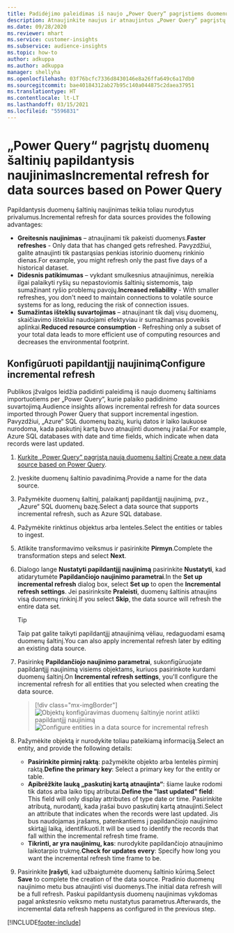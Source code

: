 ```yaml
---
title: Padidėjimo paleidimas iš naujo „Power Query“ pagrįstiems duomenų šaltiniams
description: Atnaujinkite naujus ir atnaujintus „Power Query“ pagrįstų didelių duomenų šaltinių duomenis.
ms.date: 09/28/2020
ms.reviewer: mhart
ms.service: customer-insights
ms.subservice: audience-insights
ms.topic: how-to
author: adkuppa
ms.author: adkuppa
manager: shellyha
ms.openlocfilehash: 03f76bcfc7336d8430146e8a26ffa649c6a17db0
ms.sourcegitcommit: bae40184312ab27b95c140a044875c2daea37951
ms.translationtype: HT
ms.contentlocale: lt-LT
ms.lasthandoff: 03/15/2021
ms.locfileid: "5596831"
---
```

# <a name="incremental-refresh-for-data-sources-based-on-power-query"></a><span data-ttu-id="f5957-103">„Power Query“ pagrįstų duomenų šaltinių papildantysis naujinimas</span><span class="sxs-lookup"><span data-stu-id="f5957-103">Incremental refresh for data sources based on Power Query</span></span>

<span data-ttu-id="f5957-104">Papildantysis duomenų šaltinių naujinimas teikia toliau nurodytus privalumus.</span><span class="sxs-lookup"><span data-stu-id="f5957-104">Incremental refresh for data sources provides the following advantages:</span></span>

- <span data-ttu-id="f5957-105">**Greitesnis naujinimas** – atnaujinami tik pakeisti duomenys.</span><span class="sxs-lookup"><span data-stu-id="f5957-105">**Faster refreshes** - Only data that has changed gets refreshed.</span></span> <span data-ttu-id="f5957-106">Pavyzdžiui, galite atnaujinti tik pastarąsias penkias istorinio duomenų rinkinio dienas.</span><span class="sxs-lookup"><span data-stu-id="f5957-106">For example, you might refresh only the past five days of a historical dataset.</span></span>
- <span data-ttu-id="f5957-107">**Didesnis patikimumas** – vykdant smulkesnius atnaujinimus, nereikia ilgai palaikyti ryšių su nepastoviomis šaltinių sistemomis, taip sumažinant ryšio problemų pavojų.</span><span class="sxs-lookup"><span data-stu-id="f5957-107">**Increased reliability** - With smaller refreshes, you don't need to maintain connections to volatile source systems for as long, reducing the risk of connection issues.</span></span>
- <span data-ttu-id="f5957-108">**Sumažintas išteklių suvartojimas** – atnaujinant tik dalį visų duomenų, skaičiavimo ištekliai naudojami efektyviau ir sumažinamas poveikis aplinkai.</span><span class="sxs-lookup"><span data-stu-id="f5957-108">**Reduced resource consumption** - Refreshing only a subset of your total data leads to more efficient use of computing resources and decreases the environmental footprint.</span></span>

## <a name="configure-incremental-refresh"></a><span data-ttu-id="f5957-109">Konfigūruoti papildantįjį naujinimą</span><span class="sxs-lookup"><span data-stu-id="f5957-109">Configure incremental refresh</span></span>

<span data-ttu-id="f5957-110">Publikos įžvalgos leidžia padidinti paleidimą iš naujo duomenų šaltiniams importuotiems per „Power Query“, kurie palaiko padidinimo suvartojimą.</span><span class="sxs-lookup"><span data-stu-id="f5957-110">Audience insights allows incremental refresh for data sources imported through Power Query that support incremental ingestion.</span></span> <span data-ttu-id="f5957-111">Pavyzdžiui, „Azure“ SQL duomenų bazių, kurių datos ir laiko laukuose nurodoma, kada paskutinį kartą buvo atnaujinti duomenų įrašai.</span><span class="sxs-lookup"><span data-stu-id="f5957-111">For example, Azure SQL databases with date and time fields, which indicate when data records were last updated.</span></span>

1. <span data-ttu-id="f5957-112">[Kurkite „Power Query“ pagrįstą naują duomenų šaltinį](connect-power-query.md).</span><span class="sxs-lookup"><span data-stu-id="f5957-112">[Create a new data source based on Power Query](connect-power-query.md).</span></span>

1. <span data-ttu-id="f5957-113">Įveskite duomenų šaltinio pavadinimą.</span><span class="sxs-lookup"><span data-stu-id="f5957-113">Provide a name for the data source.</span></span>

1. <span data-ttu-id="f5957-114">Pažymėkite duomenų šaltinį, palaikantį papildantįjį naujinimą, pvz., „Azure“ SQL duomenų bazę.</span><span class="sxs-lookup"><span data-stu-id="f5957-114">Select a data source that supports incremental refresh, such as Azure SQL database.</span></span>

1. <span data-ttu-id="f5957-115">Pažymėkite rinktinus objektus arba lenteles.</span><span class="sxs-lookup"><span data-stu-id="f5957-115">Select the entities or tables to ingest.</span></span>

1. <span data-ttu-id="f5957-116">Atlikite transformavimo veiksmus ir pasirinkite **Pirmyn**.</span><span class="sxs-lookup"><span data-stu-id="f5957-116">Complete the transformation steps and select **Next**.</span></span>

1. <span data-ttu-id="f5957-117">Dialogo lange **Nustatyti papildantįjį naujinimą** pasirinkite **Nustatyti**, kad atidarytumėte **Papildančiojo naujinimo parametrai**.</span><span class="sxs-lookup"><span data-stu-id="f5957-117">In the **Set up incremental refresh** dialog box, select **Set up** to open the **Incremental refresh settings**.</span></span> <span data-ttu-id="f5957-118">Jei pasirinksite **Praleisti**, duomenų šaltinis atnaujins visą duomenų rinkinį.</span><span class="sxs-lookup"><span data-stu-id="f5957-118">If you select **Skip**, the data source will refresh the entire data set.</span></span>
   > [!TIP]
   > <span data-ttu-id="f5957-119">Taip pat galite taikyti papildantįjį atnaujinimą vėliau, redaguodami esamą duomenų šaltinį.</span><span class="sxs-lookup"><span data-stu-id="f5957-119">You can also apply incremental refresh later by editing an existing data source.</span></span>

1. <span data-ttu-id="f5957-120">Pasirinkę **Papildančiojo naujinimo parametrai**, sukonfigūruojate papildantįjį naujinimą visiems objektams, kuriuos pasirinkote kurdami duomenų šaltinį.</span><span class="sxs-lookup"><span data-stu-id="f5957-120">On **Incremental refresh settings**, you'll configure the incremental refresh for all entities that you selected when creating the data source.</span></span>

   > [!div class="mx-imgBorder"]
   > <span data-ttu-id="f5957-121">![Objektų konfigūravimas duomenų šaltinyje norint atlikti papildantįjį naujinimą](media/incremental-refresh-settings.png "Objektų konfigūravimas duomenų šaltinyje norint atlikti papildantįjį naujinimą")</span><span class="sxs-lookup"><span data-stu-id="f5957-121">![Configure entities in a data source for incremental refresh](media/incremental-refresh-settings.png "Configure entities in a data source for incremental refresh")</span></span>

1. <span data-ttu-id="f5957-122">Pažymėkite objektą ir nurodykite toliau pateikiamą informaciją.</span><span class="sxs-lookup"><span data-stu-id="f5957-122">Select an entity, and provide the following details:</span></span>

   - <span data-ttu-id="f5957-123">**Pasirinkite pirminį raktą**: pažymėkite objekto arba lentelės pirminį raktą.</span><span class="sxs-lookup"><span data-stu-id="f5957-123">**Define the primary key**: Select a primary key for the entity or table.</span></span>
   - <span data-ttu-id="f5957-124">**Apibrėžkite lauką „paskutinį kartą atnaujinta“**: šiame lauke rodomi tik datos arba laiko tipų atributai.</span><span class="sxs-lookup"><span data-stu-id="f5957-124">**Define the "last updated" field**: This field will only display attributes of type date or time.</span></span> <span data-ttu-id="f5957-125">Pasirinkite atributą, nurodantį, kada įrašai buvo paskutinį kartą atnaujinti.</span><span class="sxs-lookup"><span data-stu-id="f5957-125">Select an attribute that indicates when the records were last updated.</span></span> <span data-ttu-id="f5957-126">Jis bus naudojamas įrašams, patenkantiems į papildančiojo naujinimo skirtąjį laiką, identifikuoti.</span><span class="sxs-lookup"><span data-stu-id="f5957-126">It will be used to identify the records that fall within the incremental refresh time frame.</span></span>
   - <span data-ttu-id="f5957-127">**Tikrinti, ar yra naujinimų, kas**: nurodykite papildančiojo atnaujinimo laikotarpio trukmę.</span><span class="sxs-lookup"><span data-stu-id="f5957-127">**Check for updates every**: Specify how long you want the incremental refresh time frame to be.</span></span>

1. <span data-ttu-id="f5957-128">Pasirinkite **Įrašyti**, kad užbaigtumėte duomenų šaltinio kūrimą.</span><span class="sxs-lookup"><span data-stu-id="f5957-128">Select **Save** to complete the creation of the data source.</span></span> <span data-ttu-id="f5957-129">Pradinio duomenų naujinimo metu bus atnaujinti visi duomenys.</span><span class="sxs-lookup"><span data-stu-id="f5957-129">The initial data refresh will be a full refresh.</span></span> <span data-ttu-id="f5957-130">Paskui papildantysis duomenų naujinimas vykdomas pagal ankstesnio veiksmo metu nustatytus parametrus.</span><span class="sxs-lookup"><span data-stu-id="f5957-130">Afterwards, the incremental data refresh happens as configured in the previous step.</span></span>


[!INCLUDE[footer-include](../includes/footer-banner.md)]
